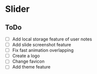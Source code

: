 # Slider

## ToDo
- [ ] Add local storage feature of user notes
- [ ] Add slide screenshot feature
- [ ] Fix fast animation overlapping
- [ ] Create a logo
- [ ] Change favicon
- [ ] Add theme feature
